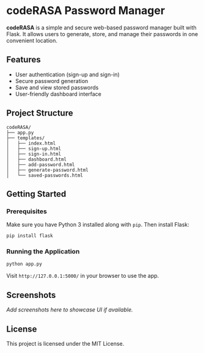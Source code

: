 # codeRASA Password Manager

**codeRASA** is a simple and secure web-based password manager built with Flask. It allows users to generate, store, and manage their passwords in one convenient location.

## Features

- User authentication (sign-up and sign-in)
- Secure password generation
- Save and view stored passwords
- User-friendly dashboard interface

## Project Structure

```
codeRASA/
├── app.py
├── templates/
│   ├── index.html
│   ├── sign-up.html
│   ├── sign-in.html
│   ├── dashboard.html
│   ├── add-password.html
│   ├── generate-password.html
│   └── saved-passwords.html
```

## Getting Started

### Prerequisites

Make sure you have Python 3 installed along with `pip`. Then install Flask:

```bash
pip install flask
```

### Running the Application

```bash
python app.py
```

Visit `http://127.0.0.1:5000/` in your browser to use the app.

## Screenshots

*Add screenshots here to showcase UI if available.*

## License

This project is licensed under the MIT License.
